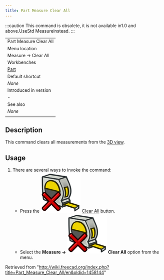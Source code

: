 ```yaml
---
title: Part Measure Clear All
---
```


:::caution
This command is obsolete, it is not available in1.0 and above.UseStd Measureinstead.
:::

|                                          |
| ---------------------------------------- |
| Part Measure Clear All                   |
| Menu location                            |
| Measure → Clear All                      |
| Workbenches                              |
| [Part](/Part_Workbench "Part Workbench") |
| Default shortcut                         |
| _None_                                   |
| Introduced in version                    |
| -                                        |
| See also                                 |
| _None_                                   |
|                                          |

## Description

This command clears all measurements from the [3D view](/3D_view "3D view").

## Usage

1. There are several ways to invoke the command:
   - Press the ![](/src/assets/images/Part_Measure_Clear_All.svg) [Clear All](/Part_Measure_Clear_All "Part Measure Clear All") button.
   - Select the **Measure → ![](/src/assets/images/Part_Measure_Clear_All.svg) Clear All** option from the menu.

Retrieved from "<http://wiki.freecad.org/index.php?title=Part_Measure_Clear_All/en&oldid=1458144>"
